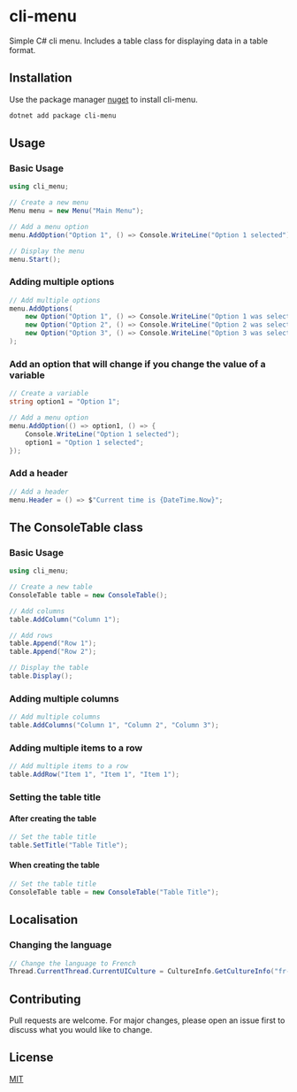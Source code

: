 # cli-menu

Simple C# cli menu. Includes a table class for displaying data in a table format.

## Installation

Use the package manager [nuget](https://www.nuget.org/packages/cli-menu/) to install cli-menu.

```bash
dotnet add package cli-menu
```

## Usage

### Basic Usage

```csharp
using cli_menu;

// Create a new menu
Menu menu = new Menu("Main Menu");

// Add a menu option
menu.AddOption("Option 1", () => Console.WriteLine("Option 1 selected"));

// Display the menu
menu.Start();
```

### Adding multiple options

```csharp
// Add multiple options
menu.AddOptions(
    new Option("Option 1", () => Console.WriteLine("Option 1 was selected!")),
    new Option("Option 2", () => Console.WriteLine("Option 2 was selected!")),
    new Option("Option 3", () => Console.WriteLine("Option 3 was selected!"))
);
```

### Add an option that will change if you change the value of a variable

```csharp
// Create a variable
string option1 = "Option 1";

// Add a menu option
menu.AddOption(() => option1, () => {
    Console.WriteLine("Option 1 selected");
    option1 = "Option 1 selected";
});
```

### Add a header

```csharp
// Add a header
menu.Header = () => $"Current time is {DateTime.Now}";
```


## The ConsoleTable class

### Basic Usage

```csharp
using cli_menu;

// Create a new table
ConsoleTable table = new ConsoleTable();

// Add columns
table.AddColumn("Column 1");

// Add rows
table.Append("Row 1");
table.Append("Row 2");

// Display the table
table.Display();
```

### Adding multiple columns

```csharp
// Add multiple columns
table.AddColumns("Column 1", "Column 2", "Column 3");
```

### Adding multiple items to a row
```csharp
// Add multiple items to a row
table.AddRow("Item 1", "Item 1", "Item 1");
```

### Setting the table title

#### After creating the table

```csharp
// Set the table title
table.SetTitle("Table Title");
```

#### When creating the table

```csharp
// Set the table title
ConsoleTable table = new ConsoleTable("Table Title");
```

## Localisation

### Changing the language

```csharp
// Change the language to French
Thread.CurrentThread.CurrentUICulture = CultureInfo.GetCultureInfo("fr-CA");
```

## Contributing

Pull requests are welcome. For major changes, please open an issue first to discuss what you would like to change.

## License

[MIT](https://choosealicense.com/licenses/mit/)
